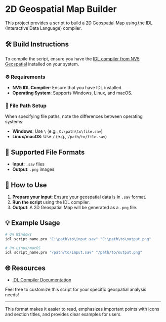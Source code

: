 # 2D Geospatial Map Builder

This project provides a script to build a 2D Geospatial Map using the IDL (Interactive Data Language) compiler. 

## 🛠️ Build Instructions

To compile the script, ensure you have the [IDL compiler from NV5 Geospatial](https://www.nv5geospatialsoftware.com/Products/IDL) installed on your system.

### ⚙️ Requirements
- **NV5 IDL Compiler**: Ensure that you have IDL installed.
- **Operating System**: Supports Windows, Linux, and macOS.

### 📂 File Path Setup
When specifying file paths, note the differences between operating systems:
- **Windows**: Use `\` (e.g., `C:\path\to\file.sav`)
- **Linux/macOS**: Use `/` (e.g., `/path/to/file.sav`)

## 📁 Supported File Formats
- **Input**: `.sav` files
- **Output**: `.png` images

## 🚀 How to Use

1. **Prepare your input**: Ensure your geospatial data is in `.sav` format.
2. **Run the script** using the IDL compiler.
3. **Output**: A 2D Geospatial Map will be generated as a `.png` file.

## 💡 Example Usage
```bash
# On Windows
idl script_name.pro "C:\path\to\input.sav" "C:\path\to\output.png"

# On Linux/macOS
idl script_name.pro "/path/to/input.sav" "/path/to/output.png"
```

## 🌐 Resources
- [IDL Compiler Documentation](https://www.nv5geospatialsoftware.com/Products/IDL)

Feel free to customize this script for your specific geospatial analysis needs!

--- 

This format makes it easier to read, emphasizes important points with icons and section titles, and provides clear examples for users.
